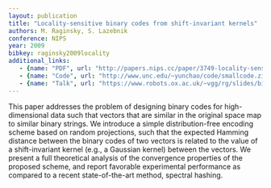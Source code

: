 ```yaml
---
layout: publication
title: "Locality-sensitive binary codes from shift-invariant kernels"
authors: M. Raginsky, S. Lazebnik
conference: NIPS
year: 2009
bibkey: raginsky2009locality
additional_links:
   - {name: "PDF", url: "http://papers.nips.cc/paper/3749-locality-sensitive-binary-codes-from-shift-invariant-kernels.pdf"}
   - {name: "Code", url: "http://www.unc.edu/~yunchao/code/smallcode.zip"}
   - {name: "Talk", url: "https://www.robots.ox.ac.uk/~vgg/rg/slides/binarycodes.pdf"}
---
```

This paper addresses the problem of designing binary codes for high-dimensional
data such that vectors that are similar in the original space map to similar binary
strings. We introduce a simple distribution-free encoding scheme based on
random projections, such that the expected Hamming distance between the binary
codes of two vectors is related to the value of a shift-invariant kernel (e.g., a
Gaussian kernel) between the vectors. We present a full theoretical analysis of the
convergence properties of the proposed scheme, and report favorable experimental
performance as compared to a recent state-of-the-art method, spectral hashing.
